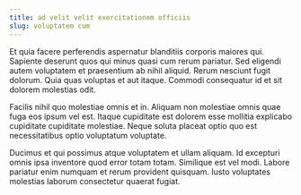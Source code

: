 ```yaml
---
title: ad velit velit exercitationem officiis
slug: voluptatem cum
---
```


Et quia facere perferendis aspernatur blanditiis corporis maiores qui. Sapiente deserunt quos qui minus quasi cum rerum pariatur. Sed eligendi autem voluptatem et praesentium ab nihil aliquid. Rerum nesciunt fugit dolorum. Quia quas voluptas et aut itaque. Commodi consequatur id et sit dolorem molestias odit.

Facilis nihil quo molestiae omnis et in. Aliquam non molestiae omnis quae fuga eos ipsum vel est. Itaque cupiditate est dolorem esse mollitia explicabo cupiditate cupiditate molestiae. Neque soluta placeat optio quo est necessitatibus optio voluptatum voluptate.

Ducimus et qui possimus atque voluptatem et ullam aliquam. Id excepturi omnis ipsa inventore quod error totam totam. Similique est vel modi. Labore pariatur enim numquam et rerum provident quisquam. Iusto voluptates molestias laborum consectetur quaerat fugiat.
